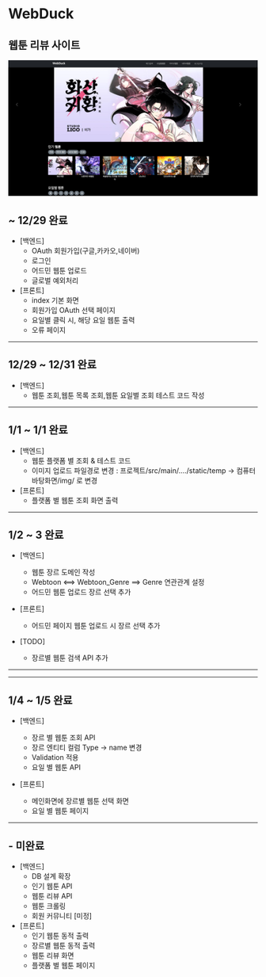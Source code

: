 # WebDuck
웹툰 리뷰 사이트 
---

![img_2.png](img/img_2.png)

##  ~ 12/29 완료 
  - [백엔드]
    - OAuth 회원가입(구글,카카오,네이버)
    - 로그인
    - 어드민 웹툰 업로드
    - 글로벌 예외처리 
  - [프론트]
    - index 기본 화면
    - 회원가입 OAuth 선택 페이지
    - 요일별 클릭 시, 해당 요일 웹툰 출력
    - 오류 페이지 
   

---

## 12/29 ~ 12/31 완료
- [백엔드]
    - 웹툰 조회,웹툰 목록 조회,웹툰 요일별 조회 테스트 코드 작성
---

## 1/1 ~ 1/1 완료
- [백엔드]
    - 웹툰 플랫폼 별 조회 & 테스트 코드
    - 이미지 업로드 파일경로 변경 :  프로젝트/src/main/..../static/temp -> 컴퓨터 바탕화면/img/ 로 변경
- [프론트]
    - 플랫폼 별 웹툰 조회 화면 출력

---
## 1/2 ~ 3 완료
- [백엔드]
    - 웹툰 장르 도메인 작성 
    - Webtoon <==> Webtoon_Genre ==> Genre 연관관계 설정
    - 어드민 웹툰 업로드 장르 선택 추가
  
- [프론트]
    - 어드민 페이지 웹툰 업로드 시 장르 선택 추가

- [TODO]
    -  장르별 웹툰 검색 API 추가 
---

---
## 1/4 ~ 1/5 완료
- [백엔드]
    - 장르 별 웹툰 조회 API 
    - 장르 엔티티 컬럼 Type -> name 변경
    - Validation 적용
    - 요일 별 웹툰 API

- [프론트]
    - 메인화면에 장르별 웹툰 선택 화면
    - 요일 별 웹툰 페이지 

---


## - 미완료
  - [백엔드]
    - DB 설계 확장
    - 인기 웹툰 API
    - 웹툰 리뷰 API
    - 웹툰 크롤링
    - 회원 커뮤니티 [미정]
  - [프론트]
    - 인기 웹툰 동적 출력
    - 장르별 웹툰 동적 출력
    - 웹툰 리뷰 화면
    - 플랫폼 별 웹툰 페이지

